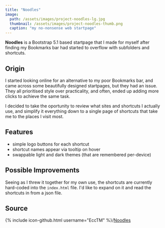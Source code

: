 ```yaml
---
title: "Noodles"
image:
  path: /assets/images/project-noodles-lg.jpg
  thumbnail: /assets/images/project-noodles-thumb.png
  caption: "my no-nonsense web startpage"
---
```


**Noodles** is a Bootstrap 5.1 based startpage that I made for myself after finding my Bookmarks bar had started to overflow with subfolders and shortcuts.

## Origin

I started looking online for an alternative to my poor Bookmarks bar, and came across some beautifully designed startpages, but they had an issue. They all prioritised style over practicality, and often, ended up adding more clicks to achieve the same task.

I decided to take the oportunity to review what sites and shortcuts I actually use, and simplify it everything down to a single page of shortcuts that take me to the places I visit most.

## Features

- simple logo buttons for each shortcut
- shortcut names appear via tooltip on hover
- swappable light and dark themes (that are remembered per-device)

## Possible Improvements

Seeing as I threw it together for my own use, the shortcuts are currently hard-coded into the `index.html` file. I'd like to expand on it and read the shortcuts in from a json file.

## Source

{% include icon-github.html username="EccTM" %}/[Noodles](https://github.com/EccTM/Noodles)

